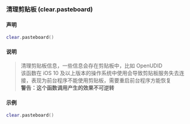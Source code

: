 ### 清理剪贴板 \(**clear\.pasteboard**\)


#### 声明
```lua
clear.pasteboard()
```


#### 说明
> 清理剪贴板信息，一些信息会存在剪贴板中，比如 OpenUDID  
> 该函数在 iOS 10 及以上版本的操作系统中使用会导致剪贴板服务失去连接，表现为前台程序不能使用剪贴板，需要重启前台程序方能恢复  
> **警告：这个函数调用产生的效果不可逆转**  


#### 示例  
```lua
clear.pasteboard()
```

